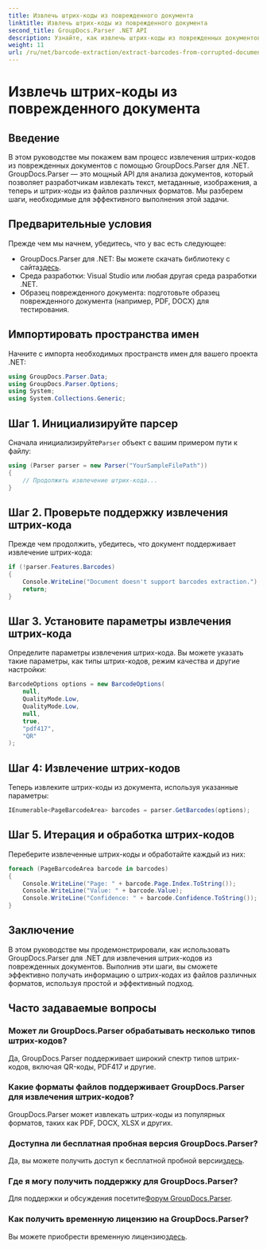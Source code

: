 ```yaml
---
title: Извлечь штрих-коды из поврежденного документа
linktitle: Извлечь штрих-коды из поврежденного документа
second_title: GroupDocs.Parser .NET API
description: Узнайте, как извлечь штрих-коды из поврежденных документов с помощью GroupDocs.Parser для .NET. Подробное руководство с пошаговыми инструкциями.
weight: 11
url: /ru/net/barcode-extraction/extract-barcodes-from-corrupted-document/
---
```


# Извлечь штрих-коды из поврежденного документа

## Введение
В этом руководстве мы покажем вам процесс извлечения штрих-кодов из поврежденных документов с помощью GroupDocs.Parser для .NET. GroupDocs.Parser — это мощный API для анализа документов, который позволяет разработчикам извлекать текст, метаданные, изображения, а теперь и штрих-коды из файлов различных форматов. Мы разберем шаги, необходимые для эффективного выполнения этой задачи.
## Предварительные условия
Прежде чем мы начнем, убедитесь, что у вас есть следующее:
-  GroupDocs.Parser для .NET: Вы можете скачать библиотеку с сайта[здесь](https://releases.groupdocs.com/parser/net/).
- Среда разработки: Visual Studio или любая другая среда разработки .NET.
- Образец поврежденного документа: подготовьте образец поврежденного документа (например, PDF, DOCX) для тестирования.

## Импортировать пространства имен
Начните с импорта необходимых пространств имен для вашего проекта .NET:
```csharp
using GroupDocs.Parser.Data;
using GroupDocs.Parser.Options;
using System;
using System.Collections.Generic;
```
## Шаг 1. Инициализируйте парсер
 Сначала инициализируйте`Parser` объект с вашим примером пути к файлу:
```csharp
using (Parser parser = new Parser("YourSampleFilePath"))
{
    // Продолжить извлечение штрих-кода...
}
```
## Шаг 2. Проверьте поддержку извлечения штрих-кода
Прежде чем продолжить, убедитесь, что документ поддерживает извлечение штрих-кода:
```csharp
if (!parser.Features.Barcodes)
{
    Console.WriteLine("Document doesn't support barcodes extraction.");
    return;
}
```
## Шаг 3. Установите параметры извлечения штрих-кода
Определите параметры извлечения штрих-кода. Вы можете указать такие параметры, как типы штрих-кодов, режим качества и другие настройки:
```csharp
BarcodeOptions options = new BarcodeOptions(
    null,
    QualityMode.Low,
    QualityMode.Low,
    null,
    true,
    "pdf417",
    "QR"
);
```
## Шаг 4: Извлечение штрих-кодов
Теперь извлеките штрих-коды из документа, используя указанные параметры:
```csharp
IEnumerable<PageBarcodeArea> barcodes = parser.GetBarcodes(options);
```
## Шаг 5. Итерация и обработка штрих-кодов
Переберите извлеченные штрих-коды и обработайте каждый из них:
```csharp
foreach (PageBarcodeArea barcode in barcodes)
{
    Console.WriteLine("Page: " + barcode.Page.Index.ToString());
    Console.WriteLine("Value: " + barcode.Value);
    Console.WriteLine("Confidence: " + barcode.Confidence.ToString());
}
```

## Заключение
В этом руководстве мы продемонстрировали, как использовать GroupDocs.Parser для .NET для извлечения штрих-кодов из поврежденных документов. Выполнив эти шаги, вы сможете эффективно получать информацию о штрих-кодах из файлов различных форматов, используя простой и эффективный подход.

## Часто задаваемые вопросы
### Может ли GroupDocs.Parser обрабатывать несколько типов штрих-кодов?
Да, GroupDocs.Parser поддерживает широкий спектр типов штрих-кодов, включая QR-коды, PDF417 и другие.
### Какие форматы файлов поддерживает GroupDocs.Parser для извлечения штрих-кодов?
GroupDocs.Parser может извлекать штрих-коды из популярных форматов, таких как PDF, DOCX, XLSX и других.
### Доступна ли бесплатная пробная версия GroupDocs.Parser?
 Да, вы можете получить доступ к бесплатной пробной версии[здесь](https://releases.groupdocs.com/).
### Где я могу получить поддержку для GroupDocs.Parser?
 Для поддержки и обсуждения посетите[Форум GroupDocs.Parser](https://forum.groupdocs.com/c/parser/17).
### Как получить временную лицензию на GroupDocs.Parser?
 Вы можете приобрести временную лицензию[здесь](https://purchase.groupdocs.com/temporary-license/).